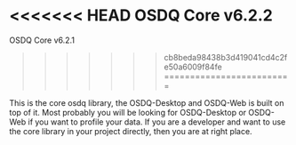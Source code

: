 <<<<<<< HEAD
OSDQ Core v6.2.2
=======
OSDQ Core v6.2.1
>>>>>>> cb8beda98438b3d419041cd4c2fe50a6009f84fe
=========================

This is the core osdq library, the OSDQ-Desktop and OSDQ-Web is built on top of it. 
Most probably you will be looking for OSDQ-Desktop or OSDQ-Web if you want to profile your data. 
If you are a developer and want to use the core library in your project directly, then you are at right place. 

